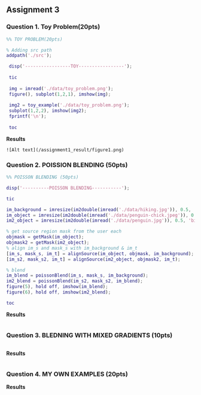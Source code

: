 ## Assignment 3
### Question 1. Toy Problem(20pts)

```matlab
%% TOY PROBLEM(20pts)

% Adding src path 
addpath('./src'); 

 disp('-----------------TOY-----------------');
 
 tic
 
 img = imread('./data/toy_problem.png');
 figure(), subplot(1,2,1), imshow(img);
 
 img2 = toy_example('./data/toy_problem.png');
 subplot(1,2,2), imshow(img2);
 fprintf('\n');
 
 toc
```

**Results**
```
![Alt text](/assignment1_result/figure1.png)
```

### Question 2. POISSION BLENDING (50pts)
```matlab
%% POISSON BLENDING (50pts)

disp('----------POISSON BLENDING-----------');

tic

im_background = imresize(im2double(imread('./data/hiking.jpg')), 0.5, 'bilinear');
im_object = imresize(im2double(imread('./data/penguin-chick.jpeg')), 0.5, 'bilinear');
im2_object = imresize(im2double(imread('./data/penguin.jpg')), 0.5, 'bilinear');

% get source region mask from the user each
objmask = getMask(im_object);
objmask2 = getMask(im2_object);
% align im_s and mask_s with im_background & im_t
[im_s, mask_s, im_t] = alignSource(im_object, objmask, im_background);
[im_s2, mask_s2, im_t] = alignSource(im2_object, objmask2, im_t);

% blend
im_blend = poissonBlend(im_s, mask_s, im_background);
im2_blend = poissonBlend(im_s2, mask_s2, im_blend);
figure(5), hold off, imshow(im_blend);
figure(6), hold off, imshow(im2_blend);

toc
```

**Results**
```

```

### Question 3. BLEDNING WITH MIXED GRADIENTS (10pts)
```matlab

```


**Results**
```
```

### Question 4. MY OWN EXAMPLES (20pts)

**Results**


